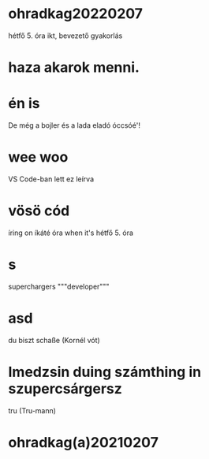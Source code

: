 # ohradkag20220207
hétfő 5. óra ikt, bevezető gyakorlás
# haza akarok menni.
# én is
De még a bojler és a lada eladó óccsóé'!
# wee woo
VS Code-ban lett ez leírva
# vösö cód
íring on íkáté óra when it's hétfő 5. óra
# s
superchargers """developer"""
# asd
du biszt schaße (Kornél vót)
# Imedzsin duing számthing in szupercsárgersz
tru (Tru-mann)
# ohradkag(a)20210207
